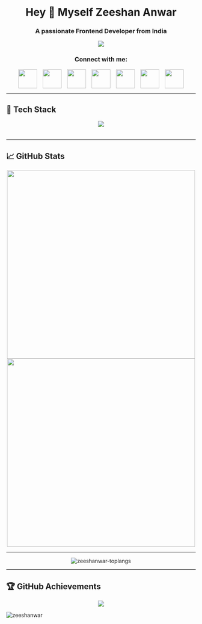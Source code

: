 <h1 align="center">Hey 👋 Myself Zeeshan Anwar</h1>
<h3 align="center">A passionate Frontend Developer from India</h3>

<p align="center">
  <img src="https://readme-typing-svg.herokuapp.com?font=Fira+Code&pause=1000&color=00F7D1&size=22&center=true&vCenter=true&width=500&lines=Frontend+Developer;AI+and+ML+Enthusiast;Passionate+about+Coding" />
</p>

<h3 align="center">Connect with me:</h3>

<div align="center" style="display: flex; justify-content: center; gap: 15px; flex-wrap: wrap;">
    <a href="https://linkedin.com/in/zeeshanwar-524836" target="_blank" style="text-decoration: none;">
        <img src="https://skillicons.dev/icons?i=linkedin" width="50" style="vertical-align: middle;">
    </a>
    <a href="https://leetcode.com/zeeshanwar" target="_blank" style="text-decoration: none;">
        <img src="https://cdn.simpleicons.org/leetcode/FFA116" width="50" style="vertical-align: middle;">
    </a>
    <a href="https://stackoverflow.com/users/20818207" target="_blank" style="text-decoration: none;">
        <img src="https://skillicons.dev/icons?i=stackoverflow" width="50" style="vertical-align: middle;">
    </a>
    <a href="https://twitter.com/mainhoonzee" target="_blank" style="text-decoration: none;">
        <img src="https://skillicons.dev/icons?i=twitter" width="50" style="vertical-align: middle;">
    </a>
    <a href="https://instagram.com/mainhoonzee" target="_blank" style="text-decoration: none;">
        <img src="https://skillicons.dev/icons?i=instagram" width="50" style="vertical-align: middle;">
    </a>
    <a href="mailto:mdzeeshan4836@gmail.com" style="text-decoration: none;">
        <img src="https://skillicons.dev/icons?i=gmail" width="50" style="vertical-align: middle;">
    </a>
    <a href="https://discord.gg/zeeshanwar" target="_blank" style="text-decoration: none;">
        <img src="https://skillicons.dev/icons?i=discord" width="50" style="vertical-align: middle;">
    </a>
</div>



---

## 🚀 Tech Stack

<p align="center">
  <a href="https://skillicons.dev">
    <img align="center" src="https://skillicons.dev/icons?i=htmx,python,react,js,html,css,sass,tailwind,bootstrap,materialui,figma,xd,photoshop,nodejs,express,mysql,mongodb,java,c,npm,git,github,netlify,vercel,aws,gcp,tensorflow,pytorch,opencv,vscode" />
  </a>
</p>

<!-- ## 🚀 Tech Stack
<p align="center">
  <a href="https://skillicons.dev">
    <img src="https://skillicons.dev/icons?i=devto,vscode,react,nextjs,js,ts,html,css,tailwind,bootstrap,materialui,sass,redux,contextapi,nodejs,express,java,python,cpp,php,r,graphql,sqlite,mysql,postgresql,mongodb,firebase,redis,prisma,supabase,git,github,gitlab,bitbucket,docker,kubernetes,linux,bash,nginx,aws,gcp,azure,cloudflare,vercel,netlify,postman,figma,xd,photoshop,illustrator,blender,tensorflow,pytorch,opencv,scikit-learn,fastapi,flask,django,selenium,astro,threejs,chartjs,wordpress,woocommerce,strapi,spark,kafka,hive,cassandra,neo4j,couchdb,dynamodb" />
  </a>
</p> -->

<img height="5"/>

<!-- <br/> -->

---

## 📈 GitHub Stats

<p align="center">
  <img src="https://github-readme-stats.vercel.app/api?username=zeeshanwar&show_icons=true&theme=radical" width="500"/>
  <img src="https://github-readme-streak-stats.herokuapp.com/?user=zeeshanwar&theme=radical" width="500"/>
</p>

---

<p align="center">
  <img src="https://github-readme-stats.vercel.app/api/top-langs?username=zeeshanwar&theme=tokyonight&show_icons=true&locale=en&layout=compact" alt="zeeshanwar-toplangs" />
</p>

---

## 🏆 GitHub Achievements

<p align="center">
  <img src="https://github-profile-trophy.vercel.app/?username=zeeshanwar&theme=onedark&margin-w=5" />
</p>

<p align="left"> <img src="https://komarev.com/ghpvc/?username=zeeshanwar&label=Profile%20views&color=0e75b6&style=flat" alt="zeeshanwar" /> </p>

<p></p>

<!--
**zeeshanwar/zeeshanwar** is a ✨ _special_ ✨ repository because its `README.md` (this file) appears on your GitHub profile.

Here are some ideas to get you started:

- 🔭 I’m currently working on ...
- 🌱 I’m currently learning ...
- 👯 I’m looking to collaborate on ...
- 🤔 I’m looking for help with ...
- 💬 Ask me about ...
- 📫 How to reach me: ...
- 😄 Pronouns: ...
- ⚡ Fun fact: ...
-->
